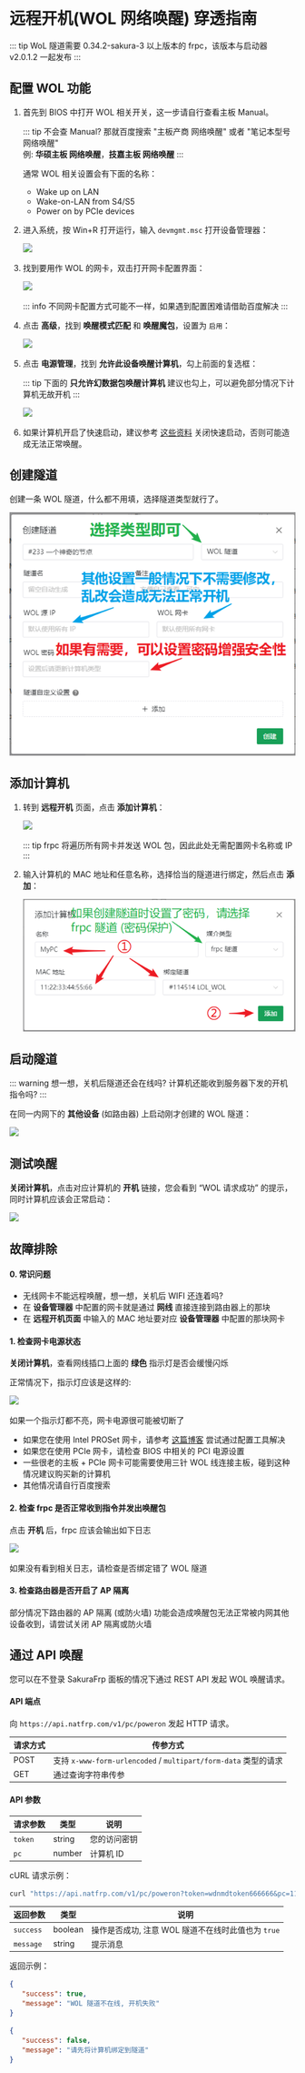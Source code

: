 # 远程开机(WOL 网络唤醒) 穿透指南

::: tip
WoL 隧道需要 0.34.2-sakura-3 以上版本的 frpc，该版本与启动器 v2.0.1.2 一起发布
:::

## 配置 WOL 功能

1. 首先到 BIOS 中打开 WOL 相关开关，这一步请自行查看主板 Manual。

   ::: tip
   不会查 Manual? 那就百度搜索 "主板产商 网络唤醒" 或者 "笔记本型号 网络唤醒"  
   例: **华硕主板 网络唤醒**，**技嘉主板 网络唤醒**
   :::

   通常 WOL 相关设置会有下面的名称：

   - Wake up on LAN
   - Wake-on-LAN from S4/S5
   - Power on by PCIe devices

2. 进入系统，按 Win+R 打开运行，输入 `devmgmt.msc` 打开设备管理器：

   ![](_images/wol-1.png)

3. 找到要用作 WOL 的网卡，双击打开网卡配置界面：

   ![](_images/wol-2.png)

   ::: info
   不同网卡配置方式可能不一样，如果遇到配置困难请借助百度解决
   :::

4. 点击 **高级**，找到 **唤醒模式匹配** 和 **唤醒魔包**，设置为 `启用`：

   ![](_images/wol-3.png)

5. 点击 **电源管理**，找到 **允许此设备唤醒计算机**，勾上前面的复选框：

   ::: tip
   下面的 **只允许幻数据包唤醒计算机** 建议也勾上，可以避免部分情况下计算机无故开机
   :::

   ![](_images/wol-4.png)

6. 如果计算机开启了快速启动，建议参考 [这些资料](https://www.baidu.com/s?ie=UTF-8&wd=%E5%85%B3%E9%97%AD%E5%BF%AB%E9%80%9F%E5%90%AF%E5%8A%A8) 关闭快速启动，否则可能造成无法正常唤醒。

## 创建隧道

创建一条 WOL 隧道，什么都不用填，选择隧道类型就行了。

![](_images/wol-5.png)

## 添加计算机

1. 转到 **远程开机** 页面，点击 **添加计算机**：

   ![](_images/wol-6.png)

   ::: tip
   frpc 将遍历所有网卡并发送 WOL 包，因此此处无需配置网卡名称或 IP
   :::

2. 输入计算机的 MAC 地址和任意名称，选择恰当的隧道进行绑定，然后点击 **添加**：

   ![](_images/wol-7.png)

## 启动隧道

::: warning
想一想，关机后隧道还会在线吗? 计算机还能收到服务器下发的开机指令吗?
:::

在同一内网下的 **其他设备** (如路由器) 上启动刚才创建的 WOL 隧道：

![](_images/wol-8.png)

## 测试唤醒

**关闭计算机**，点击对应计算机的 **开机** 链接，您会看到 “WOL 请求成功” 的提示，同时计算机应该会正常启动：

![](_images/wol-9.png)

## 故障排除

#### 0. 常识问题

- 无线网卡不能远程唤醒，想一想，关机后 WIFI 还连着吗?
- 在 **设备管理器** 中配置的网卡就是通过 **网线** 直接连接到路由器上的那块
- 在 **远程开机页面** 中输入的 MAC 地址要对应 **设备管理器** 中配置的那块网卡

#### 1. 检查网卡电源状态

**关闭计算机**，查看网线插口上面的 **绿色** 指示灯是否会缓慢闪烁

正常情况下，指示灯应该是这样的:

![](_images/wol-10.png)

如果一个指示灯都不亮，网卡电源很可能被切断了

- 如果您在使用 Intel PROSet 网卡，请参考 [这篇博客](https://blog.berd.moe/archives/intel-nuc-i210-wol-troubleshooting/) 尝试通过配置工具解决
- 如果您在使用 PCIe 网卡，请检查 BIOS 中相关的 PCI 电源设置
- 一些很老的主板 + PCIe 网卡可能需要使用三针 WOL 线连接主板，碰到这种情况建议购买新的计算机
- 其他情况请自行百度搜索

#### 2. 检查 frpc 是否正常收到指令并发出唤醒包

点击 **开机** 后，frpc 应该会输出如下日志

![](_images/wol-11.png)

如果没有看到相关日志，请检查是否绑定错了 WOL 隧道

#### 3. 检查路由器是否开启了 AP 隔离

部分情况下路由器的 AP 隔离 (或防火墙) 功能会造成唤醒包无法正常被内网其他设备收到，请尝试关闭 AP 隔离或防火墙

## 通过 API 唤醒

您可以在不登录 SakuraFrp 面板的情况下通过 REST API 发起 WOL 唤醒请求。

#### API 端点

向 `https://api.natfrp.com/v1/pc/poweron` 发起 HTTP 请求。

| 请求方式 | 传参方式 |
| --- | --- |
| POST | 支持 `x-www-form-urlencoded` / `multipart/form-data` 类型的请求 |
| GET | 通过查询字符串传参 |

#### API 参数

| 请求参数 | 类型 | 说明 |
| --- | --- | --- |
| `token` | string | 您的访问密钥 |
| `pc` | number | 计算机 ID |

cURL 请求示例：

```bash
curl "https://api.natfrp.com/v1/pc/poweron?token=wdnmdtoken666666&pc=114514"
```

| 返回参数 | 类型 | 说明 |
| --- | --- | --- |
| `success` | boolean | 操作是否成功, 注意 WOL 隧道不在线时此值也为 `true` |
| `message` | string | 提示消息 |

返回示例：

```json
{
   "success": true,
   "message": "WOL 隧道不在线, 开机失败"
}
```

```json
{
   "success": false,
   "message": "请先将计算机绑定到隧道"
}
```
